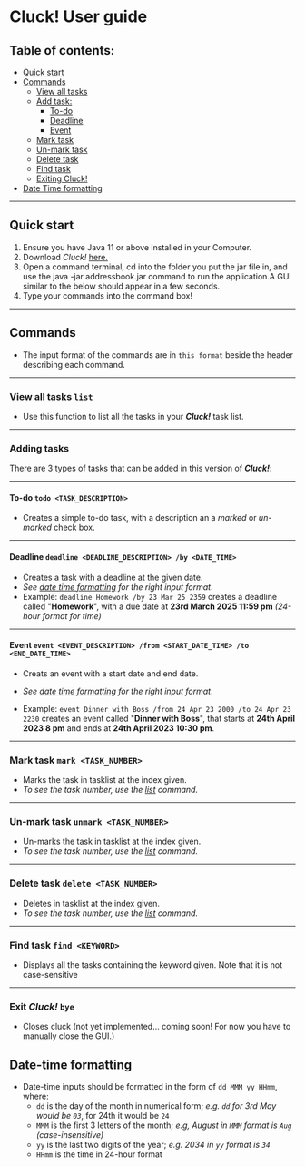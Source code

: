 # **Cluck!** User guide

## Table of contents:
- [Quick start](#quick-start)
- [Commands](#commands)
  - [View all tasks](#view-all-tasks-list)
  - [Add task:](#adding-tasks)
    - [To-do](#to-do-todo-taskdescription)
    - [Deadline](#deadline-deadline-deadlinedescription-by-datetime)
    - [Event](#event-event-eventdescription-from-startdatetime-to-enddatetime)
  - [Mark task](#mark-task-mark-tasknumber)
  - [Un-mark task](#un-mark-task-unmark-tasknumber)
  - [Delete task](#delete-task-delete-tasknumber)
  - [Find task](#find-task-find-keyword)
  - [Exiting Cluck!](#exit-cluck-bye)
- [Date Time formatting](#date-time-formatting)

___
## Quick start
1. Ensure you have Java 11 or above installed in your Computer.
2. Download _Cluck!_ [here.](https://github.com/ChickenChiang/ip/)
3. Open a command terminal, cd into the folder you put the jar file in, and use the java -jar addressbook.jar command to run the application.A GUI similar to the below should appear in a few seconds.
4. Type your commands into the command box!
___
## Commands
  - The input format of the commands are in `this format` beside the header describing each command.
___
### View all tasks `list`
  - Use this function to list all the tasks in your **_Cluck!_** task list.
___
### Adding tasks
There are 3 types of tasks that can be added in this version of **_Cluck!_**: 
___

  #### To-do `todo <TASK_DESCRIPTION>`
   - Creates a simple to-do task, with a description an a _marked_ or _un-marked_ check box.
___
#### Deadline  `deadline <DEADLINE_DESCRIPTION> /by <DATE_TIME>`
  - Creates a task with a deadline at the given date. 
  - _See [date time formatting](#date-time-formatting) for the right input format_.
  - Example: `deadline Homework /by 23 Mar 25 2359` creates a deadline called "**Homework**", with a due date at **23rd March 2025 11:59 pm** _(24-hour format for time)_
___
#### Event `event <EVENT_DESCRIPTION> /from <START_DATE_TIME> /to <END_DATE_TIME>`

  - Creats an event with a start date and end date. 
  - _See [date time formatting](#date-time-formatting) for the right input format_.

  - Example: `event Dinner with Boss /from 24 Apr 23 2000 /to 24 Apr 23 2230` creates an event called "**Dinner with Boss**", that starts at **24th April 2023 8 pm** and ends at **24th April 2023 10:30 pm**.
___
### Mark task `mark <TASK_NUMBER>`

  - Marks the task in tasklist at the index given. 
  - _To see the task number, use the [list](#view-all-tasks-list) command._
___
### Un-mark task `unmark <TASK_NUMBER>`

  - Un-marks the task in tasklist at the index given.
  - _To see the task number, use the [list](#view-all-tasks-list) command._
___
### Delete task `delete <TASK_NUMBER>`

  - Deletes in tasklist at the index given. 
  - _To see the task number, use the [list](#view-all-tasks-list) command._
___
### Find task `find <KEYWORD>`

  - Displays all the tasks containing the keyword given. Note that it is not case-sensitive
___
### Exit **_Cluck!_** `bye`
  
  - Closes cluck (not yet implemented... coming soon! For now you have to manually close the GUI.)

## Date-time formatting
  - Date-time inputs should be formatted in the form of `dd MMM yy HHmm`, where:
    - `dd` is the day of the month in numerical form; _e.g. `dd` for 3rd May would be `03`_, for 24th it would be `24`
    - `MMM` is the first 3 letters of the month; _e.g, August in `MMM` format is `Aug` (case-insensitive)_
    - `yy` is the last two digits of the year; _e.g. 2034 in `yy` format is `34`_
    - `HHmm` is the time in 24-hour format
